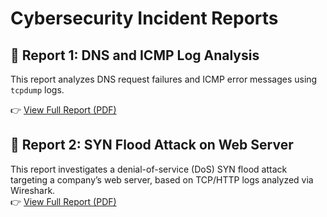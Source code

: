 # Cybersecurity Incident Reports

## 📄 Report 1: DNS and ICMP Log Analysis

This report analyzes DNS request failures and ICMP error messages using `tcpdump` logs.

👉 [View Full Report (PDF)](./Incident_report_network_analysis/Cybersecurity_Incident_Report_Network_Traffic_Analysis.pdf)

## 📄 Report 2: SYN Flood Attack on Web Server
This report investigates a denial-of-service (DoS) SYN flood attack targeting a company’s web server, based on TCP/HTTP logs analyzed via Wireshark.  
👉 [View Full Report (PDF)](./Analyze_network_attack/Cybersecurity-Incident-Report-Analyze-network-Attacks.pdf)
